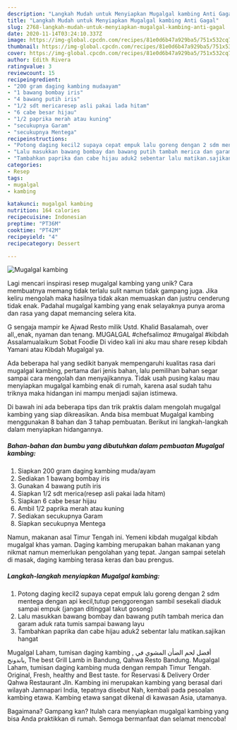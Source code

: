 ```yaml
---
description: "Langkah Mudah untuk Menyiapkan Mugalgal kambing Anti Gagal"
title: "Langkah Mudah untuk Menyiapkan Mugalgal kambing Anti Gagal"
slug: 2768-langkah-mudah-untuk-menyiapkan-mugalgal-kambing-anti-gagal
date: 2020-11-14T03:24:10.337Z
image: https://img-global.cpcdn.com/recipes/81e0d6b47a929ba5/751x532cq70/mugalgal-kambing-foto-resep-utama.jpg
thumbnail: https://img-global.cpcdn.com/recipes/81e0d6b47a929ba5/751x532cq70/mugalgal-kambing-foto-resep-utama.jpg
cover: https://img-global.cpcdn.com/recipes/81e0d6b47a929ba5/751x532cq70/mugalgal-kambing-foto-resep-utama.jpg
author: Edith Rivera
ratingvalue: 3
reviewcount: 15
recipeingredient:
- "200 gram daging kambing mudaayam"
- "1 bawang bombay iris"
- "4 bawang putih iris"
- "1/2 sdt mericaresep asli pakai lada hitam"
- "6 cabe besar hijau"
- "1/2 paprika merah atau kuning"
- "secukupnya Garam"
- "secukupnya Mentega"
recipeinstructions:
- "Potong daging kecil2 supaya cepat empuk lalu goreng dengan 2 sdm mentega dengan api kecil,tutup penggorengan sambil sesekali diaduk sampai empuk (jangan ditinggal takut gosong)"
- "Lalu masukkan bawang bombay dan bawang putih tambah merica dan garam aduk rata tumis sampai bawang layu"
- "Tambahkan paprika dan cabe hijau aduk2 sebentar lalu matikan.sajikan hangat"
categories:
- Resep
tags:
- mugalgal
- kambing

katakunci: mugalgal kambing 
nutrition: 164 calories
recipecuisine: Indonesian
preptime: "PT36M"
cooktime: "PT42M"
recipeyield: "4"
recipecategory: Dessert

---
```



![Mugalgal kambing](https://img-global.cpcdn.com/recipes/81e0d6b47a929ba5/751x532cq70/mugalgal-kambing-foto-resep-utama.jpg)

Lagi mencari inspirasi resep mugalgal kambing yang unik? Cara membuatnya memang tidak terlalu sulit namun tidak gampang juga. Jika keliru mengolah maka hasilnya tidak akan memuaskan dan justru cenderung tidak enak. Padahal mugalgal kambing yang enak selayaknya punya aroma dan rasa yang dapat memancing selera kita.

G sengaja mampir ke Ajwad Resto milik Ustd. Khalid Basalamah, over all,,enak, nyaman dan tenang. MUGALGAL #chefsalimoz #mugalgal #kibdah Assalamualaikum Sobat Foodie Di video kali ini aku mau share resep kibdah Yamani atau Kibdah Mugalgal ya.

Ada beberapa hal yang sedikit banyak mempengaruhi kualitas rasa dari mugalgal kambing, pertama dari jenis bahan, lalu pemilihan bahan segar sampai cara mengolah dan menyajikannya. Tidak usah pusing kalau mau menyiapkan mugalgal kambing enak di rumah, karena asal sudah tahu triknya maka hidangan ini mampu menjadi sajian istimewa.


Di bawah ini ada beberapa tips dan trik praktis dalam mengolah mugalgal kambing yang siap dikreasikan. Anda bisa membuat Mugalgal kambing menggunakan 8 bahan dan 3 tahap pembuatan. Berikut ini langkah-langkah dalam menyiapkan hidangannya.

<!--inarticleads1-->

##### Bahan-bahan dan bumbu yang dibutuhkan dalam pembuatan Mugalgal kambing:

1. Siapkan 200 gram daging kambing muda/ayam
1. Sediakan 1 bawang bombay iris
1. Gunakan 4 bawang putih iris
1. Siapkan 1/2 sdt merica(resep asli pakai lada hitam)
1. Siapkan 6 cabe besar hijau
1. Ambil 1/2 paprika merah atau kuning
1. Sediakan secukupnya Garam
1. Siapkan secukupnya Mentega


Namun, makanan asal Timur Tengah ini. Yemeni kibdah mugalgal kibdah mugalgal khas yaman. Daging kambing merupakan bahan makanan yang nikmat namun memerlukan pengolahan yang tepat. Jangan sampai setelah di masak, daging kambing terasa keras dan bau prengus. 

<!--inarticleads2-->

##### Langkah-langkah menyiapkan Mugalgal kambing:

1. Potong daging kecil2 supaya cepat empuk lalu goreng dengan 2 sdm mentega dengan api kecil,tutup penggorengan sambil sesekali diaduk sampai empuk (jangan ditinggal takut gosong)
1. Lalu masukkan bawang bombay dan bawang putih tambah merica dan garam aduk rata tumis sampai bawang layu
1. Tambahkan paprika dan cabe hijau aduk2 sebentar lalu matikan.sajikan hangat


Mugalgal Laham, tumisan daging kambing , أفضل لحم الضأن المشوي في باندونج, The best Grill Lamb in Bandung, Qahwa Resto Bandung. Mugalgal Laham, tumisan daging kambing muda dengan rempah Timur Tengah. Original, Fresh, healthy and Best taste. for Reservasi &amp; Delivery Order Qahwa Restaurant Jln. Kambing ini merupakan kambing yang berasal dari wilayah Jamnapari India, tepatnya disebut Nah, kembali pada pesoalan kambing etawa. Kambing etawa sangat dikenal di kawasan Asia, utamanya. 

Bagaimana? Gampang kan? Itulah cara menyiapkan mugalgal kambing yang bisa Anda praktikkan di rumah. Semoga bermanfaat dan selamat mencoba!
